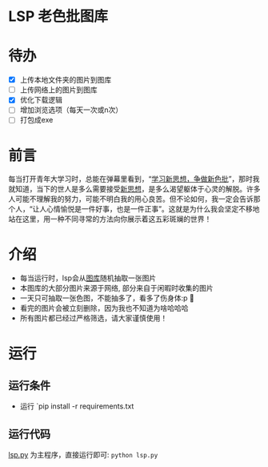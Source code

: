 # LSP 老色批图库

# 待办

- [x] 上传本地文件夹的图片到图库
- [ ] 上传网络上的图片到图库
- [x] 优化下载逻辑
- [ ] 增加浏览选项（每天一次或n次）
- [ ] 打包成exe

# 前言
每当打开青年大学习时，总能在弹幕里看到，“[学习新思想，争做新色批](https://www.bilibili.com/video/BV1HV411y7sK/?spm_id_from=333.788.videocard.7)”，那时我就知道，当下的世人是多么需要接受[新思想](https://github.com/Sherlockcxk/lsp/blob/MASTER/screen_shots/new%20value.jpg)，是多么渴望躯体于心灵的解脱。许多人可能不理解我的努力，可能不明白我的用心良苦。但不论如何，我一定会告诉那个人，“让人心情愉悦是一件好事，也是一件正事”。这就是为什么我会坚定不移地站在这里，用一种不同寻常的方法向你展示着这五彩斑斓的世界！

# 介绍
- 每当运行时，lsp会从[图库](lsp-db)随机抽取一张图片
- 本图库的大部分图片来源于网络, 部分来自于闲暇时收集的图片
- 一天只可抽取一张色图，不能抽多了，看多了伤身体:p 🤣
- 看完的图片会被立刻删除，因为我也不知道为啥哈哈哈
- 所有图片都已经过严格筛选，请大家谨慎使用！

# 运行
## 运行条件
- 运行 `pip install -r requirements.txt

## 运行代码
[lsp.py](src/lsp.py) 为主程序，直接运行即可: `python lsp.py`


